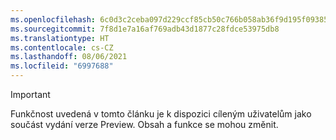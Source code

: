 ```yaml
---
ms.openlocfilehash: 6c0d3c2ceba097d229ccf85cb50c766b058ab36f9d195f093855d62a5b510abe
ms.sourcegitcommit: 7f8d1e7a16af769adb43d1877c28fdce53975db8
ms.translationtype: HT
ms.contentlocale: cs-CZ
ms.lasthandoff: 08/06/2021
ms.locfileid: "6997688"
---
```

> [!IMPORTANT]
> Funkčnost uvedená v tomto článku je k dispozici cíleným uživatelům jako součást vydání verze Preview. Obsah a funkce se mohou změnit. 
